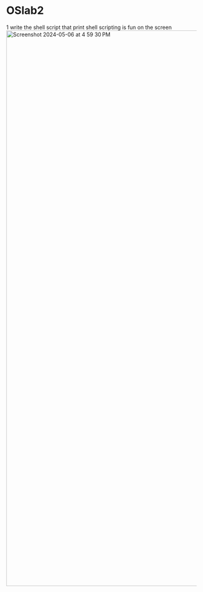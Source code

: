 # OSlab2
 1 write the shell script that print shell scripting is fun on the screen
<img width="1470" alt="Screenshot 2024-05-06 at 4 59 30 PM" src="https://github.com/BHAGATBHAGYASHREE/OSlab2/assets/142775493/ccd326e0-ccbe-4e11-ab5d-eb1016a521f2">
